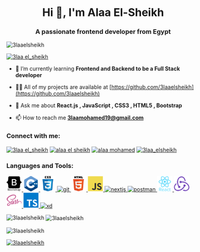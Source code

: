 <h1 align="center">Hi 👋, I'm Alaa El-Sheikh</h1>
<h3 align="center">A passionate frontend developer from Egypt</h3>

<p align="left"> <img src="https://komarev.com/ghpvc/?username=3laaelsheikh&label=Profile%20views&color=0e75b6&style=flat" alt="3laaelsheikh" /> </p>


<p align="left"> <a href="https://twitter.com/3laa el_sheikh" target="blank"><img src="https://img.shields.io/twitter/follow/3laa el_sheikh?logo=twitter&style=for-the-badge" alt="3laa el_sheikh" /></a> </p>

- 🌱 I’m currently learning **Frontend and Backend to be a Full Stack developer**

- 👨‍💻 All of my projects are available at [https://github.com/3laaelsheikh](https://github.com/3laaelsheikh)

- 💬 Ask me about **React.js , JavaScript , CSS3 , HTML5 , Bootstrap**

- 📫 How to reach me **3laamohamed19@gmail.com**

<h3 align="left">Connect with me:</h3>
<p align="left">
<a href="https://twitter.com/3laa el_sheikh" target="blank"><img align="center" src="https://raw.githubusercontent.com/rahuldkjain/github-profile-readme-generator/master/src/images/icons/Social/twitter.svg" alt="3laa el_sheikh" height="30" width="40" /></a>
<a href="https://linkedin.com/in/alaa el sheikh" target="blank"><img align="center" src="https://raw.githubusercontent.com/rahuldkjain/github-profile-readme-generator/master/src/images/icons/Social/linked-in-alt.svg" alt="alaa el sheikh" height="30" width="40" /></a>
<a href="https://fb.com/alaa mohamed" target="blank"><img align="center" src="https://raw.githubusercontent.com/rahuldkjain/github-profile-readme-generator/master/src/images/icons/Social/facebook.svg" alt="alaa mohamed" height="30" width="40" /></a>
<a href="https://instagram.com/3laa_elsheikh" target="blank"><img align="center" src="https://raw.githubusercontent.com/rahuldkjain/github-profile-readme-generator/master/src/images/icons/Social/instagram.svg" alt="3laa_elsheikh" height="30" width="40" /></a>
</p>

<h3 align="left">Languages and Tools:</h3>
<p align="left"> <a href="https://getbootstrap.com" target="_blank" rel="noreferrer"> <img src="https://raw.githubusercontent.com/devicons/devicon/master/icons/bootstrap/bootstrap-plain-wordmark.svg" alt="bootstrap" width="40" height="40"/> </a> <a href="https://www.w3schools.com/cpp/" target="_blank" rel="noreferrer"> <img src="https://raw.githubusercontent.com/devicons/devicon/master/icons/cplusplus/cplusplus-original.svg" alt="cplusplus" width="40" height="40"/> </a> <a href="https://www.w3schools.com/css/" target="_blank" rel="noreferrer"> <img src="https://raw.githubusercontent.com/devicons/devicon/master/icons/css3/css3-original-wordmark.svg" alt="css3" width="40" height="40"/> </a> <a href="https://git-scm.com/" target="_blank" rel="noreferrer"> <img src="https://www.vectorlogo.zone/logos/git-scm/git-scm-icon.svg" alt="git" width="40" height="40"/> </a> <a href="https://www.w3.org/html/" target="_blank" rel="noreferrer"> <img src="https://raw.githubusercontent.com/devicons/devicon/master/icons/html5/html5-original-wordmark.svg" alt="html5" width="40" height="40"/> </a> <a href="https://developer.mozilla.org/en-US/docs/Web/JavaScript" target="_blank" rel="noreferrer"> <img src="https://raw.githubusercontent.com/devicons/devicon/master/icons/javascript/javascript-original.svg" alt="javascript" width="40" height="40"/> </a> <a href="https://nextjs.org/" target="_blank" rel="noreferrer"> <img src="https://cdn.worldvectorlogo.com/logos/nextjs-2.svg" alt="nextjs" width="40" height="40"/> </a> <a href="https://postman.com" target="_blank" rel="noreferrer"> <img src="https://www.vectorlogo.zone/logos/getpostman/getpostman-icon.svg" alt="postman" width="40" height="40"/> </a> <a href="https://reactjs.org/" target="_blank" rel="noreferrer"> <img src="https://raw.githubusercontent.com/devicons/devicon/master/icons/react/react-original-wordmark.svg" alt="react" width="40" height="40"/> </a> <a href="https://redux.js.org" target="_blank" rel="noreferrer"> <img src="https://raw.githubusercontent.com/devicons/devicon/master/icons/redux/redux-original.svg" alt="redux" width="40" height="40"/> </a> <a href="https://sass-lang.com" target="_blank" rel="noreferrer"> <img src="https://raw.githubusercontent.com/devicons/devicon/master/icons/sass/sass-original.svg" alt="sass" width="40" height="40"/> </a> <a href="https://www.typescriptlang.org/" target="_blank" rel="noreferrer"> <img src="https://raw.githubusercontent.com/devicons/devicon/master/icons/typescript/typescript-original.svg" alt="typescript" width="40" height="40"/> </a> <a href="https://www.adobe.com/products/xd.html" target="_blank" rel="noreferrer"> <img src="https://cdn.worldvectorlogo.com/logos/adobe-xd.svg" alt="xd" width="40" height="40"/> </a> </p>

<p><img align="left" src="https://github-readme-stats.vercel.app/api/top-langs?username=3laaelsheikh&show_icons=true&locale=en&layout=compact" alt="3laaelsheikh" /></p>

<p>&nbsp;<img align="center" src="https://github-readme-stats.vercel.app/api?username=3laaelsheikh&show_icons=true&locale=en" alt="3laaelsheikh" /></p>

<p><img align="center" src="https://github-readme-streak-stats.herokuapp.com/?user=3laaelsheikh&" alt="3laaelsheikh" /></p>

<p align="left"> <a href="https://github.com/ryo-ma/github-profile-trophy"><img src="https://github-profile-trophy.vercel.app/?username=3laaelsheikh" alt="3laaelsheikh" /></a> </p>


